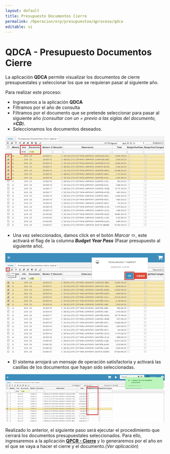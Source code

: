 ```yaml
---
layout: default
title: Presupuesto Documentos Cierre
permalink: /Operacion/erp/presupuestoo/qproceso/qdca
editable: si
---
```


# QDCA - Presupuesto Documentos Cierre

La aplicación **QDCA** permite visualizar los documentos de cierre presupuestales y seleccionar los que se requieran pasar al siguiente año.  

Para realizar este proceso:

* Ingresamos a la aplicación **QDCA**
* Filtramos por el año de consulta
* Filtramos por el documento que se pretende seleccionar para pasar al siguiente año _(consultar con un = previo a las siglas del documento, **=CD**)_.  
* Seleccionamos los documentos deseados.  

![](qdca.png)

* Una vez seleccionados, damos click en el botón _Marcar_ ![](marcar.png), este activará el flag de la columna _**Budget Year Pass**_ (Pasar presupuesto al siguiente año).  

![](qdca1.png)

* El sistema arrojará un mensaje de operación satisfactoria y activará las casillas de los documentos que hayan sido seleccionadas.  

![](qdca2.png)

Realizado lo anterior, el siguiente paso será ejecutar el procedimiento que cerrará los documentos presupuestales seleccionados. Para ello, ingresaremos a la aplicación [**QPCR - Cierre**]() y lo generaremos por el año en el que se vaya a hacer el cierre y el documento.(_Ver aplicación_)  






